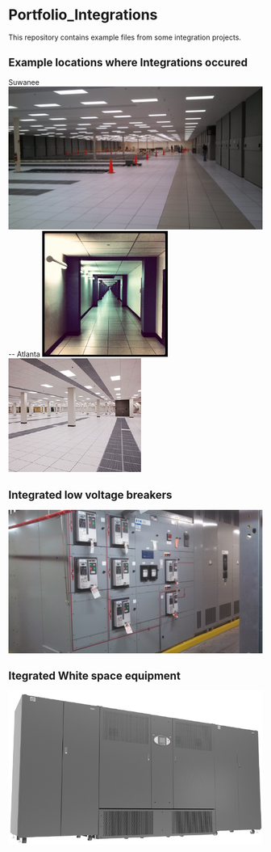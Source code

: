 # Portfolio_Integrations
This repository contains example files from some integration projects.
## Example locations where Integrations occured
Suwanee
![Suwanee New construction Whitespace](https://github.com/makalkas/Portfolio_Integrations/blob/main/Pictures/IMG_20130403_084730_060.jpg)
-- Atlanta
![Hallway In Atlanta](https://github.com/makalkas/Portfolio_Integrations/blob/main/AtlantaHallway.png)
![Atlanta White space room](https://github.com/makalkas/Portfolio_Integrations/blob/main/AtlantaWhitespaceRoom.png)

## Integrated low voltage breakers 
![Example Low Voltage breakers](https://github.com/makalkas/Portfolio_Integrations/blob/main/Pictures/IMG_20130507_080414_007.jpg)


## Itegrated White space equipment
![Example New construction Whitespace](https://github.com/makalkas/Portfolio_Integrations/blob/main/Pictures/FPC-integration.png)

